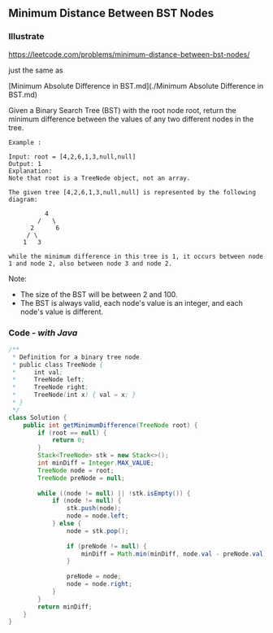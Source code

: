 ## Minimum Distance Between BST Nodes
### Illustrate
<https://leetcode.com/problems/minimum-distance-between-bst-nodes/>

just the same as

[Minimum Absolute Difference in BST.md](./Minimum Absolute Difference in BST.md)

Given a Binary Search Tree (BST) with the root node root, return the minimum difference between the values of any two different nodes in the tree.

```
Example :

Input: root = [4,2,6,1,3,null,null]
Output: 1
Explanation:
Note that root is a TreeNode object, not an array.

The given tree [4,2,6,1,3,null,null] is represented by the following diagram:

          4
        /   \
      2      6
     / \    
    1   3  

while the minimum difference in this tree is 1, it occurs between node 1 and node 2, also between node 3 and node 2.
```
Note:

- The size of the BST will be between 2 and 100.
- The BST is always valid, each node's value is an integer, and each node's value is different.

### Code - _with Java_
```java
/**
 * Definition for a binary tree node.
 * public class TreeNode {
 *     int val;
 *     TreeNode left;
 *     TreeNode right;
 *     TreeNode(int x) { val = x; }
 * }
 */
class Solution {
    public int getMinimumDifference(TreeNode root) {
        if (root == null) {
            return 0;
        }
        Stack<TreeNode> stk = new Stack<>();
        int minDiff = Integer.MAX_VALUE;
        TreeNode node = root;
        TreeNode preNode = null;
        
        while ((node != null) || !stk.isEmpty()) {
            if (node != null) {
                stk.push(node);
                node = node.left;
            } else {
                node = stk.pop();
                
                if (preNode != null) {
                    minDiff = Math.min(minDiff, node.val - preNode.val);
                }
                
                preNode = node;
                node = node.right;
            }
        }
        return minDiff;
    }
}
```